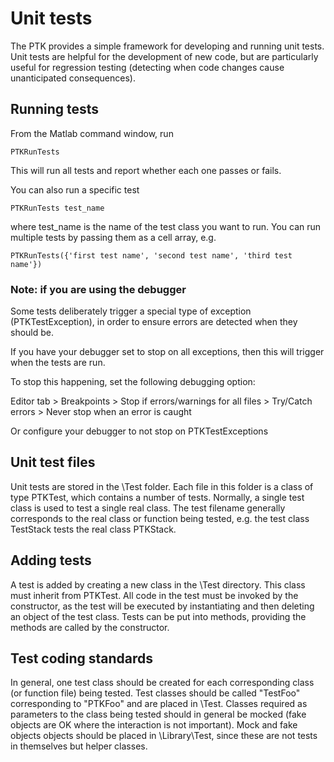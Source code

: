 # Unit tests #

The PTK provides a simple framework for developing and running unit tests.
Unit tests are helpful for the development of new code, but are particularly useful for regression testing (detecting when code changes cause unanticipated consequences).

## Running tests ##

From the Matlab command window, run
```
PTKRunTests
```
This will run all tests and report whether each one passes or fails.

You can also run a specific test
```
PTKRunTests test_name
```
where test\_name is the name of the test class you want to run. You can run multiple tests by passing them as a cell array, e.g.
```
PTKRunTests({'first test name', 'second test name', 'third test name'})
```


### Note: if you are using the debugger ###

Some tests deliberately trigger a special type of exception (PTKTestException), in order to ensure errors are detected when they should be.

If you have your debugger set to stop on all exceptions, then this will trigger when the tests are run.

To stop this happening, set the following debugging option:

Editor tab > Breakpoints > Stop if errors/warnings for all files > Try/Catch errors > Never stop when an error is caught

Or configure your debugger to not stop on PTKTestExceptions


## Unit test files ##

Unit tests are stored in the \Test folder. Each file in this folder is a class of type PTKTest, which contains a number of tests. Normally, a single test class is used to test a single real class. The test filename generally corresponds to the real class or function being tested, e.g. the test class TestStack tests the real class PTKStack.


## Adding tests ##

A test is added by creating a new class in the \Test directory. This class must inherit from PTKTest. All code in the test must be invoked by the constructor, as the test will be executed by instantiating and then deleting an object of the test class. Tests can be put into methods, providing the methods are called by the constructor.

## Test coding standards ##

In general, one test class should be created for each corresponding class (or function file) being tested. Test classes should be called "TestFoo" corresponding to "PTKFoo" and are placed in \Test. Classes required as parameters  to the class being tested should in general be mocked (fake objects are OK where the interaction is not important). Mock and fake objects objects should be placed in \Library\Test, since these are not tests in themselves but helper classes.